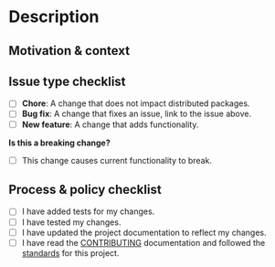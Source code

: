 <!--- Provide a summary of your changes in the title field above. For guidance on formatting, see the comment at the bottom of this template. -->

# Description

<!--- Describe your changes. -->

## Motivation & context

<!--- What problem does this change solve? -->
<!--- Provide a link if you are addressing an open issue. -->

## Issue type checklist

<!--- What type of change are you submitting? Put an x in the box that applies: -->

- [ ] **Chore**: A change that does not impact distributed packages.
- [ ] **Bug fix**: A change that fixes an issue, link to the issue above.
- [ ] **New feature**: A change that adds functionality.

**Is this a breaking change?**
- [ ] This change causes current functionality to break.

<!--- If yes, describe the impact. -->

## Process & policy checklist

<!--- Review the list and check the boxes that apply. -->

- [ ] I have added tests for my changes.
- [ ] I have tested my changes.
- [ ] I have updated the project documentation to reflect my changes.
- [ ] I have read the [CONTRIBUTING](https://github.com/Microsoft/fast-dna/blob/master/CONTRIBUTING.md) documentation and followed the [standards](https://microsoft.github.io/fast-dna/docs/en/contributing/standards) for this project.

<!---
Formatting guidelines:

Accepted peer review title format:
<type>: <description>

Example titles:
    chore: add unit tests for all components
    feat: add a border radius to button
    fix: update design system to use 3px border radius

    <type> is required to be one of the following:

        - chore: A change that does not impact distributed packages.
        - fix: A change which fixes an issue.
        - feat: A that adds functionality.

    <description> is required for the CHANGELOG and speaks to what the user gets from this PR:

        - Be concise.
        - Use all lowercase characters. 
        - Use imperative, present tense (e.g. `add` not `adds`.)
        - Do not end your description with a period.
        - Avoid redundant words.

For additional information regarding working on FAST-DNA, check out our documentation site:
https://microsoft.github.io/fast-dna/docs/en/contributing/working
-->